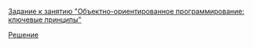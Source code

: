 [Задание к занятию "Объектно-ориентированное программирование: ключевые принципы"](8.task.md)

[Решение](https://github.com/Isbocha/JavaDZ8)